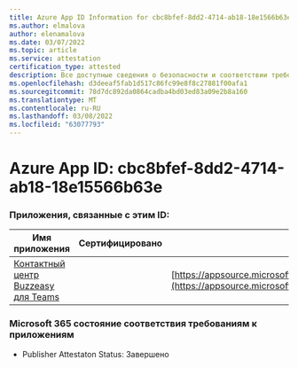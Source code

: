 ```yaml
---
title: Azure App ID Information for cbc8bfef-8dd2-4714-ab18-18e1566b63e
ms.author: elmalova
author: elenamalova
ms.date: 03/07/2022
ms.topic: article
ms.service: attestation
certification_type: attested
description: Все доступные сведения о безопасности и соответствии требованиям для cbc8bfef-8dd2-4714-ab18-18e15566b63e.
ms.openlocfilehash: d3deeaf5fab1d517c86fc99e8f8c27881f00afa1
ms.sourcegitcommit: 78d7dc892da0864cadba4bd03ed83a09e2b8a160
ms.translationtype: MT
ms.contentlocale: ru-RU
ms.lasthandoff: 03/08/2022
ms.locfileid: "63077793"
---
```

# <a name="azure-app-id-cbc8bfef-8dd2-4714-ab18-18e15566b63e"></a>Azure App ID: cbc8bfef-8dd2-4714-ab18-18e15566b63e


### <a name="apps-associated-with-this-id"></a>Приложения, связанные с этим ID:
| **Имя приложения** | **Сертифицировано** | **Просмотр в AppSource** |
|--------------|---------------|-----------------------|
| [Контактный центр Buzzeasy для Teams](https://docs.microsoft.com/microsoft-365-app-certification/forward/geomant.buzzeasy_teams_contact_center) |  | [https://appsource.microsoft.com/product/office/geomant.buzzeasy_teams_contact_center](https://appsource.microsoft.com/product/office/geomant.buzzeasy_teams_contact_center) |

### <a name="microsoft-365-app-compliance-status"></a>Microsoft 365 состояние соответствия требованиям к приложениям
- Publisher Attestaton Status: Завершено
